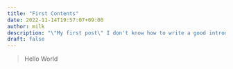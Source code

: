 ```yaml
---
title: "First Contents"
date: 2022-11-14T19:57:07+09:00
author: milk
description: "\"My first post\" I don't know how to write a good introduction."
draft: false
---
```


>Hello World